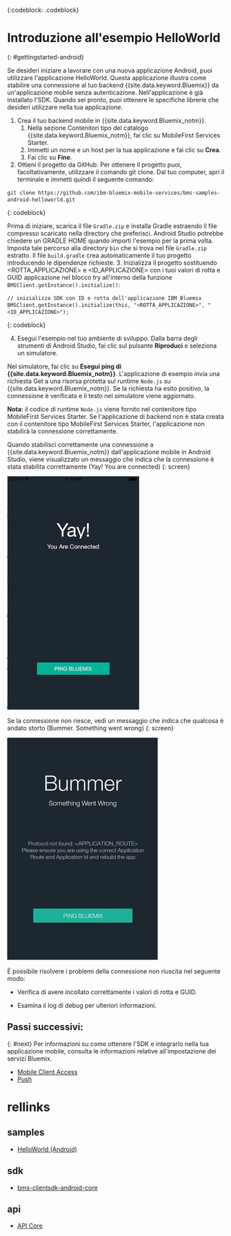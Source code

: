 <!-- Attribute definitions -->
{:codeblock: .codeblock}

# Introduzione all'esempio HelloWorld
{: #gettingstarted-android}

Se desideri iniziare a lavorare con una nuova applicazione Android, puoi utilizzare l'applicazione HelloWorld. Questa applicazione illustra come stabilire una connessione al tuo backend {{site.data.keyword.Bluemix}} da un'applicazione mobile senza autenticazione. Nell'applicazione è già installato l'SDK. Quando sei pronto, puoi ottenere le specifiche librerie che desideri utilizzare nella tua applicazione.

1. Crea il tuo backend mobile in {{site.data.keyword.Bluemix_notm}}.
    1. Nella sezione Contenitori tipo del catalogo {{site.data.keyword.Bluemix_notm}}, fai clic su MobileFirst Services Starter.
    2. Immetti un nome e un host per la tua applicazione e fai clic su **Crea**.
    3. Fai clic su **Fine**.
2. Ottieni il progetto da GitHub. Per ottenere il progetto puoi, facoltativamente, utilizzare il comando git clone. Dal tuo computer, apri il terminale e immetti quindi il seguente comando:
```
git clone https://github.com/ibm-bluemix-mobile-services/bms-samples-android-helloworld.git
```
{: codeblock}

Prima di iniziare, scarica il file `Gradle.zip` e installa Gradle estraendo il file compresso scaricato nella directory che preferisci. Android Studio potrebbe chiedere un GRADLE HOME quando importi l'esempio per la prima volta. Imposta tale percorso alla directory `bin` che si trova nel file `Gradle.zip` estratto. Il file `build.gradle` crea automaticamente il tuo progetto introducendo le dipendenze richieste.
3. Inizializza il progetto sostituendo &lt;ROTTA_APPLICAZIONE&gt; e &lt;ID_APPLICAZIONE&gt; con i tuoi valori di rotta e GUID applicazione nel blocco try all'interno della funzione `BMSClient.getInstance().initialize()`:
```
// inizializza SDK con ID e rotta dell'applicazione IBM Bluemix
BMSClient.getInstance().initialize(this, "<ROTTA_APPLICAZIONE>", "<ID_APPLICAZIONE>");
```
{: codeblock}

4. Esegui l'esempio nel tuo ambiente di sviluppo.
Dalla barra degli strumenti di Android Studio, fai clic sul pulsante **Riproduci** e seleziona un simulatore.

  Nel simulatore, fai clic su **Esegui ping di {{site.data.keyword.Bluemix_notm}}**. L'applicazione di esempio invia una richiesta Get a una risorsa protetta sul runtime `Node.js` su {{site.data.keyword.Bluemix_notm}}. Se la richiesta ha esito positivo, la connessione è verificata e il testo nel simulatore viene aggiornato.

  **Nota:** il codice di runtime `Node.js` viene fornito nel contenitore tipo MobileFirst Services Starter. Se l'applicazione di backend non è stata creata con il contenitore tipo MobileFirst Services Starter, l'applicazione non stabilirà la connessione correttamente. 

  Quando stabilisci correttamente una connessione a {{site.data.keyword.Bluemix_notm}} dall'applicazione mobile in Android Studio, viene
visualizzato un messaggio che indica che la connessione è stata stabilita correttamente (Yay! You are connected)
  {: screen}

  ![Applicazione Hello World connessa correttamente a {{site.data.keyword.Bluemix_notm}}](images/yayconnected.jpg "Figura 1. Applicazione Hello World connessa correttamente a Bluemix")

  Se la connessione non riesce, vedi un messaggio che indica che qualcosa è andato storto
  (Bummer. Something went wrong)
  {: screen}

  ![Applicazione Hello World non connessa a Bluemix](images/bummer_android.jpg "Figura 2. Applicazione Hello World non connessa a Bluemix")

  È possibile risolvere i problemi della connessione non riuscita nel seguente modo:
   * Verifica di avere incollato correttamente i valori di rotta e GUID.

   * Esamina il log di debug per ulteriori informazioni.

## Passi successivi:
{: #next}
Per informazioni su come ottenere l'SDK e integrarlo nella tua applicazione mobile, consulta le informazioni relative all'impostazione dei servizi Bluemix.
   * [Mobile Client Access](../../services/mobileaccess/index.html)
   * [Push](../../services/mobilepush/index.html)

# rellinks

## samples
   * [HelloWorld (Android)](https://github.com/ibm-bluemix-mobile-services/bms-samples-android-helloworld)

## sdk
   * [bms-clientsdk-android-core](https://github.com/ibm-bluemix-mobile-services/bms-clientsdk-android-core)

## api
   * [API Core](https://www.{DomainName}/docs/api/content/api/mobilefirst/android/core-api-doc/overview-summary.html)
